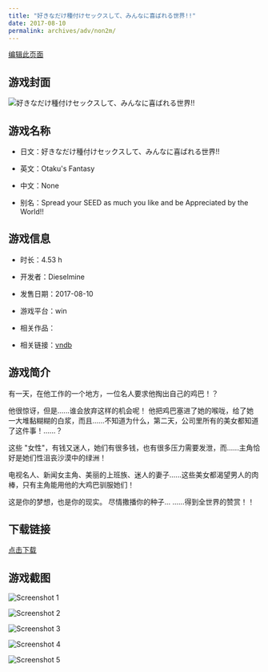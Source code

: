 ```yaml
---
title: "好きなだけ種付けセックスして、みんなに喜ばれる世界!!"
date: 2017-08-10
permalink: archives/adv/non2m/
---
```

[编辑此页面](https://github.com/ACG-3/ADV3-source/blob/main/source/_posts/%E5%A5%BD%E3%81%8D%E3%81%AA%E3%81%A0%E3%81%91%E7%A8%AE%E4%BB%98%E3%81%91%E3%82%BB%E3%83%83%E3%82%AF%E3%82%B9%E3%81%97%E3%81%A6%E3%80%81%E3%81%BF%E3%82%93%E3%81%AA%E3%81%AB%E5%96%9C%E3%81%B0%E3%82%8C%E3%82%8B%E4%B8%96%E7%95%8C%21%21.md)

## 游戏封面

![好きなだけ種付けセックスして、みんなに喜ばれる世界!!](https://pan.timero.xyz/d/onedrive/img_lib_001/%E5%A5%BD%E3%81%8D%E3%81%AA%E3%81%A0%E3%81%91%E7%A8%AE%E4%BB%98%E3%81%91%E3%82%BB%E3%83%83%E3%82%AF%E3%82%B9%E3%81%97%E3%81%A6%E3%80%81%E3%81%BF%E3%82%93%E3%81%AA%E3%81%AB%E5%96%9C%E3%81%B0%E3%82%8C%E3%82%8B%E4%B8%96%E7%95%8C!!_cover.avif)


## 游戏名称

- 日文：好きなだけ種付けセックスして、みんなに喜ばれる世界!!
- 英文：Otaku's Fantasy
- 中文：None

- 别名：Spread your SEED as much you like and be Appreciated by the World!!


## 游戏信息

- 时长：4.53 h
- 开发者：Dieselmine
- 发售日期：2017-08-10
- 游戏平台：win
- 相关作品：

- 相关链接：[vndb](https://vndb.org/v22001)


## 游戏简介

有一天，在他工作的一个地方，一位名人要求他掏出自己的鸡巴！？

他很惊讶，但是......谁会放弃这样的机会呢！
他把鸡巴塞进了她的喉咙，给了她一大堆黏糊糊的白浆，而且......不知道为什么，第二天，公司里所有的美女都知道了这件事！......？

这些 "女性"，有钱又迷人，她们有很多钱，也有很多压力需要发泄，而......主角恰好是她们性沮丧沙漠中的绿洲！

电视名人、新闻女主角、美丽的上班族、迷人的妻子......这些美女都渴望男人的肉棒，只有主角能用他的大鸡巴驯服她们！

这是你的梦想，也是你的现实。
尽情撒播你的种子...
......得到全世界的赞赏！！




## 下载链接

[点击下载](https://pan.timero.xyz/onedrive/adv_lib_001/%E5%A5%BD%E3%81%8D%E3%81%AA%E3%81%A0%E3%81%91%E7%A8%AE%E4%BB%98%E3%81%91%E3%82%BB%E3%83%83%E3%82%AF%E3%82%B9%E3%81%97%E3%81%A6%E3%80%81%E3%81%BF%E3%82%93%E3%81%AA%E3%81%AB%E5%96%9C%E3%81%B0%E3%82%8C%E3%82%8B%E4%B8%96%E7%95%8C%21%21)


## 游戏截图


![Screenshot 1](https://pan.timero.xyz/d/onedrive/img_lib_001/%E5%A5%BD%E3%81%8D%E3%81%AA%E3%81%A0%E3%81%91%E7%A8%AE%E4%BB%98%E3%81%91%E3%82%BB%E3%83%83%E3%82%AF%E3%82%B9%E3%81%97%E3%81%A6%E3%80%81%E3%81%BF%E3%82%93%E3%81%AA%E3%81%AB%E5%96%9C%E3%81%B0%E3%82%8C%E3%82%8B%E4%B8%96%E7%95%8C!!_Screenshot_1.avif)

![Screenshot 2](https://pan.timero.xyz/d/onedrive/img_lib_001/%E5%A5%BD%E3%81%8D%E3%81%AA%E3%81%A0%E3%81%91%E7%A8%AE%E4%BB%98%E3%81%91%E3%82%BB%E3%83%83%E3%82%AF%E3%82%B9%E3%81%97%E3%81%A6%E3%80%81%E3%81%BF%E3%82%93%E3%81%AA%E3%81%AB%E5%96%9C%E3%81%B0%E3%82%8C%E3%82%8B%E4%B8%96%E7%95%8C!!_Screenshot_2.avif)

![Screenshot 3](https://pan.timero.xyz/d/onedrive/img_lib_001/%E5%A5%BD%E3%81%8D%E3%81%AA%E3%81%A0%E3%81%91%E7%A8%AE%E4%BB%98%E3%81%91%E3%82%BB%E3%83%83%E3%82%AF%E3%82%B9%E3%81%97%E3%81%A6%E3%80%81%E3%81%BF%E3%82%93%E3%81%AA%E3%81%AB%E5%96%9C%E3%81%B0%E3%82%8C%E3%82%8B%E4%B8%96%E7%95%8C!!_Screenshot_3.avif)

![Screenshot 4](https://pan.timero.xyz/d/onedrive/img_lib_001/%E5%A5%BD%E3%81%8D%E3%81%AA%E3%81%A0%E3%81%91%E7%A8%AE%E4%BB%98%E3%81%91%E3%82%BB%E3%83%83%E3%82%AF%E3%82%B9%E3%81%97%E3%81%A6%E3%80%81%E3%81%BF%E3%82%93%E3%81%AA%E3%81%AB%E5%96%9C%E3%81%B0%E3%82%8C%E3%82%8B%E4%B8%96%E7%95%8C!!_Screenshot_4.avif)

![Screenshot 5](https://pan.timero.xyz/d/onedrive/img_lib_001/%E5%A5%BD%E3%81%8D%E3%81%AA%E3%81%A0%E3%81%91%E7%A8%AE%E4%BB%98%E3%81%91%E3%82%BB%E3%83%83%E3%82%AF%E3%82%B9%E3%81%97%E3%81%A6%E3%80%81%E3%81%BF%E3%82%93%E3%81%AA%E3%81%AB%E5%96%9C%E3%81%B0%E3%82%8C%E3%82%8B%E4%B8%96%E7%95%8C!!_Screenshot_5.avif)

